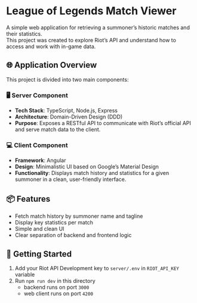 # League of Legends Match Viewer

A simple web application for retrieving a summoner’s historic matches and their statistics.  
This project was created to explore Riot’s API and understand how to access and work with in-game data.

## 🌐 Application Overview

This project is divided into two main components:


### 🖥️ Server Component

- **Tech Stack**: TypeScript, Node.js, Express
- **Architecture**: Domain-Driven Design (DDD)
- **Purpose**: Exposes a RESTful API to communicate with Riot’s official API and serve match data to the client.


### 💻 Client Component

- **Framework**: Angular
- **Design**: Minimalistic UI based on Google’s Material Design
- **Functionality**: Displays match history and statistics for a given summoner in a clean, user-friendly interface.


## 📦 Features

- Fetch match history by summoner name and tagline
- Display key statistics per match
- Simple and clean UI
- Clear separation of backend and frontend logic


## 🚀 Getting Started

1. Add your Riot API Development key to `server/.env` in `RIOT_API_KEY` variable
2. Run `npm run dev` in this directory
    - backend runs on port `3000`
    - web client runs on port `4200`
